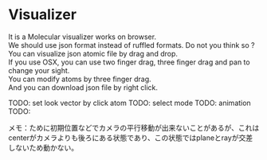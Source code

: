 # Visualizer
It is a Molecular visualizer works on browser.  
We should use json format instead of ruffled formats. Do not you think so ?  
You can visualize json atomic file by drag and drop.  
If you use OSX, you can use two finger drag, three finger drag and pan to change your sight.  
You can modify atoms by three finger drag.  
And you can download json file by right click.  

TODO: set look vector by click atom
TODO: select mode
TODO: animation
TODO: 

メモ：ために初期位置などでカメラの平行移動が出来ないことがあるが、これはcenterがカメラよりも後ろにある状態であり、この状態ではplaneとrayが交差しないため動かない。